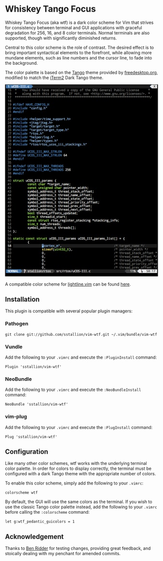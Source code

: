 # Whiskey Tango Focus

Whiskey Tango Focus (aka wtf) is a dark color scheme for Vim that strives for
consistency between terminal and GUI applications with graceful degradation for
256, 16, and 8 color terminals. Normal terminals are also supported, though with
significantly diminished returns.

Central to this color scheme is the role of contrast. The desired effect is to
bring important syntactical elements to the forefront, while allowing more
mundane elements, such as line numbers and the cursor line, to fade into the
background.

The color palette is based on the [Tango](http://tango.freedesktop.org/Tango_Icon_Theme_Guidelines)
theme provided by [freedesktop.org](https://www.freedesktop.org), modified to
match the [iTerm2](https://www.iterm2.com/) Dark Tango theme.

<p align="center">
    <img src="https://raw.githubusercontent.com/sstallion/vim-wtf/master/screenshot.png"/>
</p>

A compatible color scheme for [lightline.vim](https://github.com/itchyny/lightline.vim)
can be found [here](https://github.com/sstallion/lightline-wtf).

## Installation

This plugin is compatible with several popular plugin managers:

### Pathogen

    git clone git://github.com/sstallion/vim-wtf.git ~/.vim/bundle/vim-wtf

### Vundle

Add the following to your `.vimrc` and execute the `:PluginInstall` command:

    Plugin 'sstallion/vim-wtf'

### NeoBundle

Add the following to your `.vimrc` and execute the `:NeoBundleInstall` command:

    NeoBundle 'sstallion/vim-wtf'

### vim-plug

Add the following to your `.vimrc` and execute the `:PlugInstall` command:

    Plug 'sstallion/vim-wtf'

## Configuration

Like many other color schemes, wtf works with the underlying terminal color
palette. In order for colors to display correctly, the terminal must be
configured with a dark Tango theme with the appropriate number of colors.

To enable this color scheme, simply add the following to your `.vimrc`:

    colorscheme wtf

By default, the GUI will use the same colors as the terminal. If you wish to use
the classic Tango color palette instead, add the following to your `.vimrc`
before calling the `:colorscheme` command:

    let g:wtf_pedantic_guicolors = 1

## Acknowledgement

Thanks to [Ben Ridder](https://github.com/brridder) for testing changes,
providing great feedback, and stoically dealing with my penchant for amended
commits.
